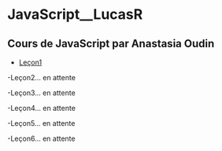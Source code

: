 # JavaScript__LucasR
## Cours de JavaScript par Anastasia Oudin

- [Leçon1](https://github.com/lucasreq/JavaScript__LucasR/tree/master/Le%C3%A7on_1)

-Leçon2... en attente

-Leçon3... en attente

-Leçon4... en attente

-Leçon5... en attente

-Leçon6... en attente

